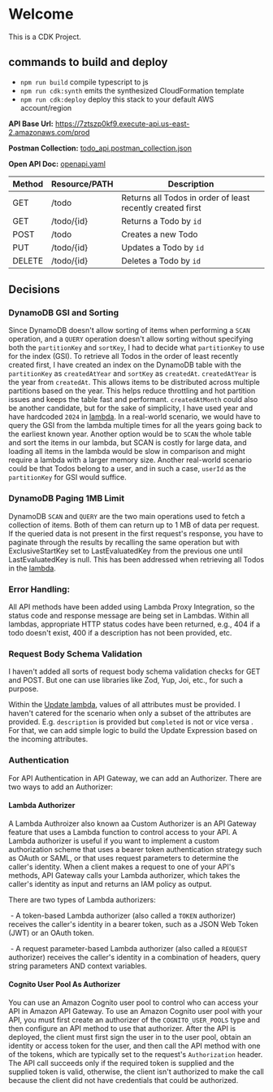 # Welcome

This is a CDK Project.

## commands to build and deploy 

* `npm run build`   compile typescript to js
* `npm run cdk:synth`   emits the synthesized CloudFormation template
* `npm run cdk:deploy`  deploy this stack to your default AWS account/region

**API Base Url:** https://7ztszp0kf9.execute-api.us-east-2.amazonaws.com/prod

**Postman Collection:** [todo_api.postman_collection.json](todo_api.postman_collection.json)

**Open API Doc:** [openapi.yaml](openapi.yaml)

| Method  | Resource/PATH  | Description  |
| ------------ | ------------ | ------------ |
| GET| /todo  | Returns all Todos in order of least recently created first |
| GET | /todo/{id} | Returns a Todo by `id` |
| POST | /todo | Creates a new Todo |
| PUT | /todo/{id}| Updates a Todo by `id` |
| DELETE | /todo/{id} |  Deletes a Todo by `id` |

## Decisions

### DynamoDB GSI and Sorting
Since DynamoDB doesn't allow sorting of items when performing a `SCAN` operation, and a `QUERY` operation doesn't allow sorting without specifying both the `partitionKey` and `sortKey`, I had to decide what `partitionKey` to use for the index (GSI). To retrieve all Todos in the order of least recently created first, I have created an index on the DynamoDB table with the `partitionKey` as `createdAtYear` and `sortKey` as `createdAt`. `createdAtYear` is the year from `createdAt`. This allows items to be distributed across multiple partitions based on the year. This helps reduce throttling and hot partition issues and keeps the table fast and performant. `createdAtMonth` could also be another candidate, but for the sake of simplicity, I have used year and have hardcoded `2024` in [lambda](lib/lambda/read-todos/index.ts). In a real-world scenario, we would have to query the GSI from the lambda multiple times for all the years going back to the earliest known year. Another option would be to `SCAN` the whole table and sort the items in our lambda, but SCAN is costly for large data, and loading all items in the lambda would be slow in comparison and might require a lambda with a larger memory size. Another real-world scenario could be that Todos belong to a user, and in such a case, `userId` as the `partitionKey` for GSI would suffice.

### DynamoDB Paging 1MB Limit
DynamoDB `SCAN` and `QUERY` are the two main operations used to fetch a collection of items. Both of them can return up to 1 MB of data per request. If the queried data is not present in the first request's response, you have to paginate through the results by recalling the same operation but with ExclusiveStartKey set to LastEvaluatedKey from the previous one until LastEvaluatedKey is null. This has been addressed when retrieving all Todos in the [lambda](lib/lambda/read-todos/index.ts).

### Error Handling:
All API methods have been added using Lambda Proxy Integration, so the status code and response message are being set in Lambdas. Within all lambdas, appropriate HTTP status codes have been returned, e.g., 404 if a todo doesn't exist, 400 if a description has not been provided, etc.

### Request Body Schema Validation
I haven't added all sorts of request body schema validation checks for GET and POST. But one can use libraries like Zod, Yup, Joi, etc., for such a purpose.

Within the [Update lambda](lib/lambda/update-todo/index.ts), values of all attributes must be provided. I haven't catered for the scenario when only a subset of the attributes are provided. E.g. `description` is provided but `completed` is not or vice versa . For that, we can add simple logic to build the Update Expression based on the incoming attributes.
 
### Authentication
For API Authentication in API Gateway, we can add an Authorizer. There are two ways to add an Authorizer:

#### Lambda Authorizer
A Lambda Authroizer also known aa Custom Authorizer is an API Gateway feature that uses a Lambda function to control access to your API. A Lambda authorizer is useful if you want to implement a custom authorization scheme that uses a bearer token authentication strategy such as OAuth or SAML, or that uses request parameters to determine the caller's identity. When a client makes a request to one of your API's methods, API Gateway calls your Lambda authorizer, which takes the caller's identity as input and returns an IAM policy as output.

There are two types of Lambda authorizers:

 - A token-based Lambda authorizer (also called a `TOKEN` authorizer) receives the caller's identity in a bearer token, such as a JSON Web Token (JWT) or an OAuth token.

 - A request parameter-based Lambda authorizer (also called a `REQUEST` authorizer) receives the caller's identity in a combination of headers, query string parameters AND context variables.

#### Cognito User Pool As Authorizer
You can use an Amazon Cognito user pool to control who can access your API in Amazon API Gateway. To use an Amazon Cognito user pool with your API, you must first create an authorizer of the `COGNITO_USER_POOLS` type and then configure an API method to use that authorizer. After the API is deployed, the client must first sign the user in to the user pool, obtain an identity or access token for the user, and then call the API method with one of the tokens, which are typically set to the request's `Authorization` header. The API call succeeds only if the required token is supplied and the supplied token is valid, otherwise, the client isn't authorized to make the call because the client did not have credentials that could be authorized.
